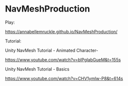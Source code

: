 # NavMeshProduction
 Play:
 
https://annabellemruckle.github.io/NavMeshProduction/

Tutorial:

Unity NavMesh Tutorial - Animated Character-

https://www.youtube.com/watch?v=blPglabGueM&t=155s

Unity NavMesh Tutorial - Basics

https://www.youtube.com/watch?v=CHV1ymlw-P8&t=614s
